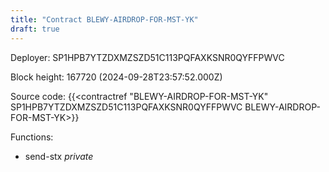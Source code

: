 ```yaml
---
title: "Contract BLEWY-AIRDROP-FOR-MST-YK"
draft: true
---
```

Deployer: SP1HPB7YTZDXMZSZD51C113PQFAXKSNR0QYFFPWVC


 



Block height: 167720 (2024-09-28T23:57:52.000Z)

Source code: {{<contractref "BLEWY-AIRDROP-FOR-MST-YK" SP1HPB7YTZDXMZSZD51C113PQFAXKSNR0QYFFPWVC BLEWY-AIRDROP-FOR-MST-YK>}}

Functions:

* send-stx _private_
